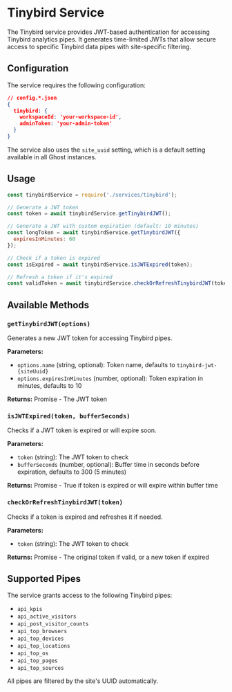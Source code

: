 # Tinybird Service

The Tinybird service provides JWT-based authentication for accessing Tinybird analytics pipes. It generates time-limited JWTs that allow secure access to specific Tinybird data pipes with site-specific filtering.

## Configuration

The service requires the following configuration:

```json
// config.*.json
{
  tinybird: {
    workspaceId: 'your-workspace-id',
    adminToken: 'your-admin-token'
  }
}
```

The service also uses the `site_uuid` setting, which is a default setting available in all Ghost instances.

## Usage

```javascript
const tinybirdService = require('./services/tinybird');

// Generate a JWT token
const token = await tinybirdService.getTinybirdJWT();

// Generate a JWT with custom expiration (default: 10 minutes)
const longToken = await tinybirdService.getTinybirdJWT({
  expiresInMinutes: 60
});

// Check if a token is expired
const isExpired = await tinybirdService.isJWTExpired(token);

// Refresh a token if it's expired
const validToken = await tinybirdService.checkOrRefreshTinybirdJWT(token);
```

## Available Methods

### `getTinybirdJWT(options)`

Generates a new JWT token for accessing Tinybird pipes.

**Parameters:**
- `options.name` (string, optional): Token name, defaults to `tinybird-jwt-{siteUuid}`
- `options.expiresInMinutes` (number, optional): Token expiration in minutes, defaults to 10

**Returns:** Promise<string> - The JWT token

### `isJWTExpired(token, bufferSeconds)`

Checks if a JWT token is expired or will expire soon.

**Parameters:**
- `token` (string): The JWT token to check
- `bufferSeconds` (number, optional): Buffer time in seconds before expiration, defaults to 300 (5 minutes)

**Returns:** Promise<boolean> - True if token is expired or will expire within buffer time

### `checkOrRefreshTinybirdJWT(token)`

Checks if a token is expired and refreshes it if needed.

**Parameters:**
- `token` (string): The JWT token to check

**Returns:** Promise<string> - The original token if valid, or a new token if expired

## Supported Pipes

The service grants access to the following Tinybird pipes:

- `api_kpis`
- `api_active_visitors`
- `api_post_visitor_counts`
- `api_top_browsers`
- `api_top_devices`
- `api_top_locations`
- `api_top_os`
- `api_top_pages`
- `api_top_sources`

All pipes are filtered by the site's UUID automatically.